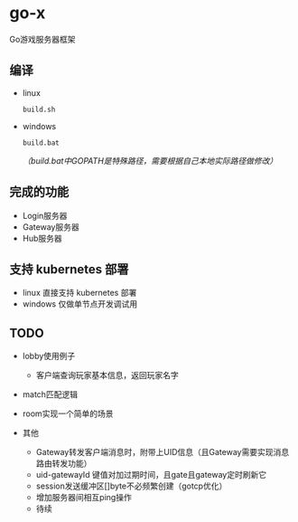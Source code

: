 # go-x

Go游戏服务器框架

## 编译

- linux

  ```shell
  build.sh
  ```

- windows

  ```shell
  build.bat
  ```

  _（build.bat中GOPATH是特殊路径，需要根据自己本地实际路径做修改）_

## 完成的功能

- Login服务器
- Gateway服务器
- Hub服务器

## 支持 kubernetes 部署

- linux 直接支持 kubernetes 部署
- windows 仅做单节点开发调试用

## TODO

- lobby使用例子

  - 客户端查询玩家基本信息，返回玩家名字

- match匹配逻辑

- room实现一个简单的场景

- 其他

  - Gateway转发客户端消息时，附带上UID信息（且Gateway需要实现消息路由转发功能）
  - uid-gatewayId 键值对加过期时间，且gate且gateway定时刷新它
  - session发送缓冲区[]byte不必频繁创建（gotcp优化）
  - 增加服务器间相互ping操作
  - 待续

